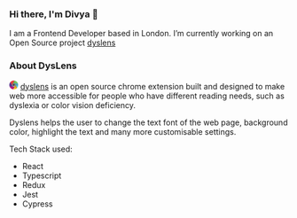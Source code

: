 ### Hi there, I'm Divya 👋

 I am a Frontend Developer based in London. 
 I’m currently working on an Open Source project [dyslens](https://github.com/RichmondCroft/dyslens)

### About DysLens

 ![](https://github.com/RichmondCroft/dyslens/blob/master/public/img/icon-16.png) [dyslens](https://github.com/RichmondCroft/dyslens) is an open source chrome extension built and designed to make web more accessible for people who have different reading needs, such as dyslexia or color vision deficiency.

Dyslens helps the user to change the text font of the web page, background color, highlight the text and many more customisable settings. 

Tech Stack used:
 - React 
 - Typescript 
 - Redux
 - Jest 
 - Cypress

 
